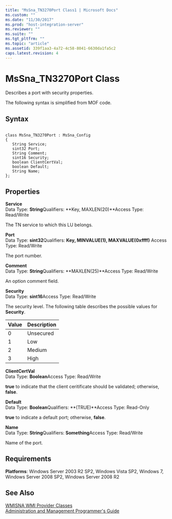 ```yaml
---
title: "MsSna_TN3270Port Class1 | Microsoft Docs"
ms.custom: ""
ms.date: "11/30/2017"
ms.prod: "host-integration-server"
ms.reviewer: ""
ms.suite: ""
ms.tgt_pltfrm: ""
ms.topic: "article"
ms.assetid: 339f1aa3-4a72-4c58-8041-6630da1fa5c2
caps.latest.revision: 4
---
```

# MsSna_TN3270Port Class
Describes a port with security properties.  
  
 The following syntax is simplified from MOF code.  
  
## Syntax  
  
```  
  
class MsSna_TN3270Port : MsSna_Config  
{  
   String Service;  
   sint32 Port;  
   String Comment;  
   sint16 Security;  
   boolean ClientCertVal;  
   boolean Default;  
   String Name;  
};  
```  
  
## Properties  
 **Service**  
 Data Type: **String**Qualifiers: **Key, MAXLEN(20)**Access Type: Read/Write  
  
 The TN service to which this LU belongs.  
  
 **Port**  
 Data Type: **sint32**Qualifiers: **Key, MINVALUE(1), MAXVALUE(0xffff)** Access Type: Read/Write  
  
 The port number.  
  
 **Comment**  
 Data Type: **String**Qualifiers: **MAXLEN(25)**Access Type: Read/Write  
  
 An option comment field.  
  
 **Security**  
 Data Type: **sint16**Access Type: Read/Write  
  
 The security level. The following table describes the possible values for **Security**.  
  
|Value|Description|  
|-----------|-----------------|  
|0|Unsecured|  
|1|Low|  
|2|Medium|  
|3|High|  
  
 **ClientCertVal**  
 Data Type: **Boolean**Access Type: Read/Write  
  
 **true** to indicate that the client ceritificate should be validated; otherwise, **false**.  
  
 **Default**  
 Data Type: **Boolean**Qualifiers: **(TRUE)**Access Type: Read-Only  
  
 **true** to indicate a default port; otherwise, **false**.  
  
 **Name**  
 Data Type: **String**Qualifiers: **Something**Access Type: Read/Write  
  
 Name of the port.  
  
## Requirements  
 **Platforms**: Windows Server 2003 R2 SP2, Windows Vista SP2, Windows 7, Windows Server 2008 SP2, Windows Server 2008 R2  
  
## See Also  
 [WMISNA WMI Provider Classes](../core/wmisna-wmi-provider-classes1.md)   
 [Administration and Management Programmer's Guide](../core/administration-and-management-programmer-s-guide1.md)